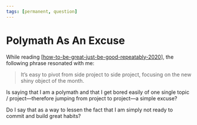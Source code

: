 ```yaml
---
tags: [permanent, question]
---
```


# Polymath As An Excuse

While reading [[how-to-be-great-just-be-good-repeatably-2020]], the following phrase resonated with me:
> It’s easy to pivot from side project to side project, focusing on the new shiny object of the month.

Is saying that I am a polymath and that I get bored easily of one single topic / project—therefore jumping from project to project—a simple excuse? 

Do I say that as a way to lessen the fact that I am simply not ready to commit and build great habits?

[//begin]: # "Autogenerated link references for markdown compatibility"
[how-to-be-great-just-be-good-repeatably-2020]: ..\1-reference\how-to-be-great-just-be-good-repeatably-2020 "How to Be Great? Just Be Good, Repeatably (2020)"
[//end]: # "Autogenerated link references"